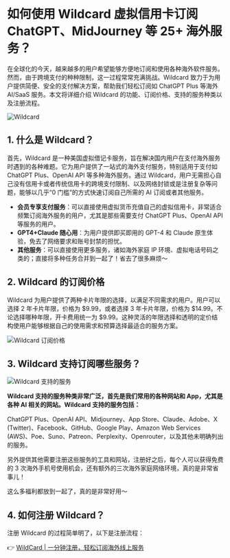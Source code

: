 # 如何使用 Wildcard 虚拟信用卡订阅 ChatGPT、MidJourney 等 25+ 海外服务？

在全球化的今天，越来越多的用户希望能够方便地订阅和使用各种海外软件服务。然而，由于跨境支付的种种限制，这一过程常常充满挑战。Wildcard 致力于为用户提供简便、安全的支付解决方案，帮助我们轻松订阅如 ChatGPT Plus 等海外 AI/SaaS 服务。本文将详细介绍 Wildcard 的功能、订阅价格、支持的服务种类以及注册流程。

![Wildcard](https://bbtdd.com/img/18049746411.webp)

## 1. 什么是 Wildcard？

首先，Wildcard 是一种美国虚拟借记卡服务，旨在解决国内用户在支付海外服务时遇到的各种难题。它为用户提供了一站式的海外支付服务，特别适用于支付如 ChatGPT Plus、OpenAI API 等多种海外服务。通过 Wildcard，用户无需担心自己没有信用卡或者传统信用卡的跨境支付限制、以及网络封锁或是注册复杂等问题，能够以几乎“0 门槛”的方式快速订阅自己所需的 AI 订阅或者其他服务。

- **会员专享支付服务**：可以直接使用虚拟货币充值自己的虚拟信用卡，非常适合频繁订阅海外服务的用户，尤其是那些需要支付 ChatGPT Plus、OpenAI API 等服务的用户。
- **GPT4+Claude 随心用**：为用户提供即买即用的 GPT-4 和 Claude 原生体验，免去了网络要求和账号封禁的担忧。
- **其他服务**：可以直接使用更多服务，诸如海外家庭 IP 环境、虚拟电话号码之类的；直接将多种任务合并到一起了！省去了很多麻烦～

## 2. Wildcard 的订阅价格

Wildcard 为用户提供了两种卡片年限的选择，以满足不同需求的用户。用户可以选择 2 年卡片年限，价格为 $9.99，或者选择 3 年卡片年限，价格为 $14.99。不论选择哪种年限，开卡费用统一为 $9.99。这种灵活的年限选择和透明的定价结构使用户能够根据自己的使用需求和预算选择最适合的服务方案。

![Wildcard 订阅价格](https://bbtdd.com/img/67043853426452.webp)

## 3. Wildcard 支持订阅哪些服务？

![Wildcard 支持的服务](https://bbtdd.com/img/6242203537664125.webp)

**Wildcard 支持的服务种类非常广泛，首先是我们常用的各种网站和 App，尤其是各种 AI 相关的网站。Wildcard 支持的服务包括：**

ChatGPT Plus、OpenAI API、Midjourney、App Store、Claude、Adobe、X (Twitter)、Facebook、GitHub、Google Play、Amazon Web Services (AWS)、Poe、Suno、Patreon、Perplexity、Openrouter，以及其他未明确列出的服务。

另外提供其他需要注册这些服务的工具和网站，注册好之后，每个人可以获得免费的 3 次海外手机号使用机会，还有额外的三次海外家庭网络环境，真的是非常省事儿！

这么多福利都放到一起了，真的是非常好用～

## 4. 如何注册 Wildcard？

注册 Wildcard 的过程简单明了，以下是注册流程：

👉 [WildCard | 一分钟注册，轻松订阅海外线上服务](https://bbtdd.com/WildCard)
